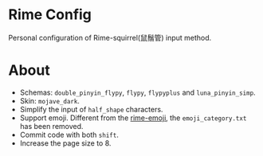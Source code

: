 # Rime Config
Personal configuration of Rime-squirrel(鼠鬚管) input method.

# About
- Schemas: `double_pinyin_flypy`, `flypy`, `flypyplus` and `luna_pinyin_simp`.
- Skin: `mojave_dark`.
- Simplify the input of `half_shape` characters.
- Support emoji. Different from the [rime-emoji](https://github.com/rime/rime-emoji), the `emoji_category.txt` has been removed.
- Commit code with both `shift`.
- Increase the page size to 8.

